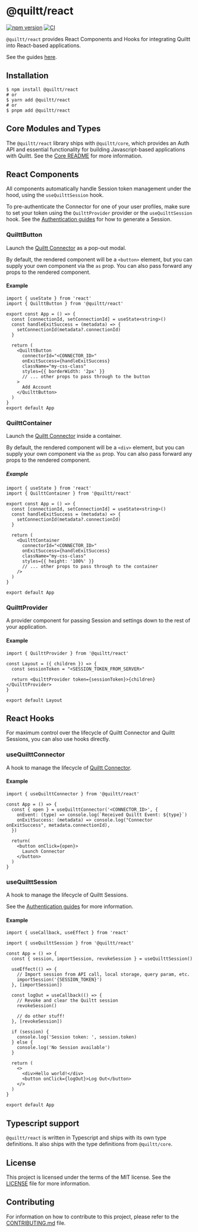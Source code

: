 # @quiltt/react

[![npm version](https://badge.fury.io/js/@quiltt%2Freact.svg)](https://badge.fury.io/js/@quiltt%2Freact)
[![CI](https://github.com/quiltt/quiltt-js/actions/workflows/ci.yml/badge.svg?branch=main)](https://github.com/quiltt/quiltt-js/actions/workflows/ci.yml)

`@quiltt/react` provides React Components and Hooks for integrating Quiltt into React-based applications.

See the guides [here](https://www.quiltt.dev/connector/sdks/react).

## Installation

```shell
$ npm install @quiltt/react
# or
$ yarn add @quiltt/react
# or
$ pnpm add @quiltt/react
```

## Core Modules and Types

The `@quiltt/react` library ships with `@quiltt/core`, which provides an Auth API and essential functionality for building Javascript-based applications with Quiltt. See the [Core README](../core/README.md) for more information.

## React Components

All components automatically handle Session token management under the hood, using the `useQuilttSession` hook.

To pre-authenticate the Connector for one of your user profiles, make sure to set your token using the `QuilttProvider` provider or the `useQuilttSession` hook. See the [Authentication guides](https://www.quiltt.dev/authentication) for how to generate a Session.

### QuilttButton

Launch the [Quiltt Connector](https://www.quiltt.dev/connector) as a pop-out modal.

By default, the rendered component will be a `<button>` element, but you can supply your own component via the `as` prop. You can also pass forward any props to the rendered component.

#### Example

```tsx
import { useState } from 'react'
import { QuilttButton } from '@quiltt/react'

export const App = () => {
  const [connectionId, setConnectionId] = useState<string>()
  const handleExitSuccess = (metadata) => {
    setConnectionId(metadata?.connectionId)
  }

  return (
    <QuilttButton
      connectorId="<CONNECTOR_ID>"
      onExitSuccess={handleExitSuccess}
      className="my-css-class"
      styles={{ borderWidth: '2px' }}
      // ... other props to pass through to the button
    >
      Add Account
    </QuilttButton>
  )
}
export default App
```

### QuilttContainer

Launch the [Quiltt Connector](https://www.quiltt.dev/connector) inside a container.

By default, the rendered component will be a `<div>` element, but you can supply your own component via the `as` prop. You can also pass forward any props to the rendered component.

##### Example

```tsx
import { useState } from 'react'
import { QuilttContainer } from '@quiltt/react'

export const App = () => {
  const [connectionId, setConnectionId] = useState<string>()
  const handleExitSuccess = (metadata) => {
    setConnectionId(metadata?.connectionId)
  }

  return (
    <QuilttContainer
      connectorId="<CONNECTOR_ID>"
      onExitSuccess={handleExitSuccess}
      className="my-css-class"
      styles={{ height: '100%' }}
      // ... other props to pass through to the container
    />
  )
}

export default App
```

### QuilttProvider

A provider component for passing Session and settings down to the rest of your application.

#### Example

```tsx
import { QuilttProvider } from '@quiltt/react'

const Layout = ({ children }) => {
  const sessionToken = "<SESSION_TOKEN_FROM_SERVER>"

  return <QuilttProvider token={sessionToken}>{children}</QuilttProvider>
}

export default Layout
```

## React Hooks

For maximum control over the lifecycle of Quiltt Connector and Quiltt Sessions, you can also use hooks directly.

### useQuilttConnector

A hook to manage the lifecycle of [Quiltt Connector](https://www.quiltt.dev/connector).

#### Example

```tsx
import { useQuilttConnector } from '@quiltt/react'

const App = () => {
  const { open } = useQuilttConnector('<CONNECTOR_ID>', {
    onEvent: (type) => console.log(`Received Quiltt Event: ${type}`)
    onExitSuccess: (metadata) => console.log("Connector onExitSuccess", metadata.connectionId),
  })

  return(
    <button onClick={open}>
      Launch Connector
    </button>
  )
}
```

### useQuilttSession

A hook to manage the lifecycle of Quiltt Sessions.

See the [Authentication guides](https://www.quiltt.dev/authentication) for more information.

#### Example

```tsx
import { useCallback, useEffect } from 'react'

import { useQuilttSession } from '@quiltt/react'

const App = () => {
  const { session, importSession, revokeSession } = useQuilttSession()

  useEffect(() => {
    // Import session from API call, local storage, query param, etc.
    importSession('{SESSION_TOKEN}')
  }, [importSession])

  const logOut = useCallback(() => {
    // Revoke and clear the Quiltt session
    revokeSession()

    // do other stuff!
  }, [revokeSession])

  if (session) {
    console.log('Session token: ', session.token)
  } else {
    console.log('No Session available')
  }

  return (
    <>
      <div>Hello world!</div>
      <button onClick={logOut}>Log Out</button>
    </>
  )
}

export default App
```

## Typescript support

`@quiltt/react` is written in Typescript and ships with its own type definitions. It also ships with the type definitions from `@quiltt/core`.

## License

This project is licensed under the terms of the MIT license. See the [LICENSE](LICENSE.md) file for more information.

## Contributing

For information on how to contribute to this project, please refer to the [CONTRIBUTING.md](CONTRIBUTING.md) file.
